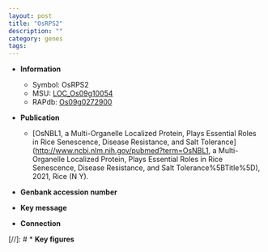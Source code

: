 ```yaml
---
layout: post
title: "OsRPS2"
description: ""
category: genes
tags: 
---
```


* **Information**  
    + Symbol: OsRPS2  
    + MSU: [LOC_Os09g10054](http://rice.uga.edu/cgi-bin/ORF_infopage.cgi?orf=LOC_Os09g10054)  
    + RAPdb: [Os09g0272900](https://rapdb.dna.affrc.go.jp/locus/?name=Os09g0272900)  

* **Publication**  
    + [OsNBL1, a Multi-Organelle Localized Protein, Plays Essential Roles in Rice Senescence, Disease Resistance, and Salt Tolerance](http://www.ncbi.nlm.nih.gov/pubmed?term=OsNBL1, a Multi-Organelle Localized Protein, Plays Essential Roles in Rice Senescence, Disease Resistance, and Salt Tolerance%5BTitle%5D), 2021, Rice (N Y).

* **Genbank accession number**  

* **Key message**  

* **Connection**  

[//]: # * **Key figures**  


